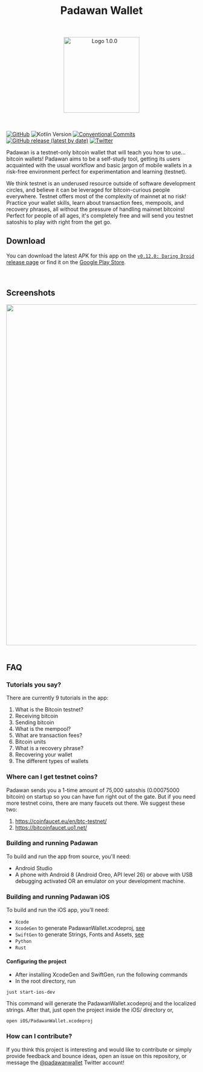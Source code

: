 <div align="center" >
  <h1>Padawan Wallet</h1>
  <br/>
  <br/>
  <img src="./padawan.svg" alt="Logo 1.0.0" width="200">
</div>
<br/>
<br/>

[![GitHub](https://img.shields.io/github/license/thunderbiscuit/padawan-wallet?color=brightgreen)](https://github.com/thunderbiscuit/padawan-wallet/blob/master/LICENSE) 
![Kotlin Version](https://img.shields.io/badge/kotlin-v1.9.20-orange) 
[![Conventional Commits](https://img.shields.io/badge/conventional%20commits-1.0.0-yellow.svg)](https://conventionalcommits.org) 
[![GitHub release (latest by date)](https://img.shields.io/github/v/release/thunderbiscuit/padawan-wallet)](https://github.com/thunderbiscuit/padawan-wallet/releases)
[![Twitter](https://img.shields.io/badge/twitter-%40padawanwallet-b8bb26)](https://twitter.com/padawanwallet)

Padawan is a testnet-only bitcoin wallet that will teach you how to use... bitcoin wallets! Padawan aims to be a self-study tool, getting its users acquainted with the usual workflow and basic jargon of mobile wallets in a risk-free environment perfect for experimentation and learning (testnet).

We think testnet is an underused resource outside of software development circles, and believe it can be leveraged for bitcoin-curious people everywhere. Testnet offers most of the complexity of mainnet at no risk! Practice your wallet skills, learn about transaction fees, mempools, and recovery phrases, all without the pressure of handling mainnet bitcoins! Perfect for people of all ages, it's completely free and will send you testnet satoshis to play with right from the get go.
<br/>

## Download
You can download the latest APK for this app on the [`v0.12.0: Daring Droid` release page](https://github.com/thunderbiscuit/padawan-wallet/releases/tag/v0.12.0) or find it on the [Google Play Store](https://play.google.com/store/apps/details?id=com.goldenraven.padawanwallet).

<br>

## Screenshots
<div align="center">
  <img src="./screenshots.jpg" alt="" width="900">
</div>

<br>

## FAQ
### Tutorials you say?
There are currently 9 tutorials in the app:
1. What is the Bitcoin testnet?  
2. Receiving bitcoin
3. Sending bitcoin
4. What is the mempool?
5. What are transaction fees?
6. Bitcoin units
7. What is a recovery phrase?
8. Recovering your wallet
9. The different types of wallets

### Where can I get testnet coins?
Padawan sends you a 1-time amount of 75,000 satoshis (0.00075000 bitcoin) on startup so you can have fun right out of the gate. But if you need more testnet coins, there are many faucets out there. We suggest these two:
1. https://coinfaucet.eu/en/btc-testnet/
2. https://bitcoinfaucet.uo1.net/

### Building and running Padawan
To build and run the app from source, you'll need:
- Android Studio
- A phone with Android 8 (Android Oreo, API level 26) or above with USB debugging activated OR an emulator on your development machine.

### Building and running Padawan iOS
To build and run the iOS app, you’ll need:
- `Xcode`
- `XcodeGen` to generate PadawanWallet.xcodeproj, [see](https://github.com/yonaskolb/XcodeGen)
- `SwiftGen` to generate Strings, Fonts and Assets, [see](https://github.com/SwiftGen/SwiftGen)
- `Python` 
- `Rust`

#### Configuring the project
- After installing XcodeGen and SwiftGen, run the following commands
- In the root directory, run
```
just start-ios-dev
```
This command will generate the PadawanWallet.xcodeproj and the localized strings. After that, just open the project inside the iOS/ directory or,
```
open iOS/PadawanWallet.xcodeproj
```

### How can I contribute?
If you think this project is interesting and would like to contribute or simply provide feedback and bounce ideas, open an issue on this repository, or message the [@padawanwallet](https://twitter.com/padawanwallet) Twitter account!
